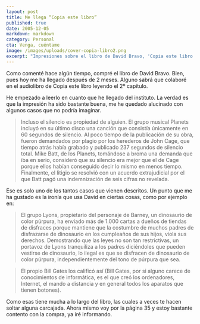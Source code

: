```yaml
---
layout: post
title: Me llega “Copia este libro”
published: true
date: 2005-12-05
markdown: markdown
category: Personal
cta: Venga, cuéntame
image: /images/uploads/cover-copia-libro2.png
excerpt: "Impresiones sobre el libro de David Bravo, 'Copia este libro'."
---
```


Como comenté hace algún tiempo, compré el libro de David Bravo. Bien, pues hoy me ha llegado después de 2 meses. Alguno
sabrá que colaboré en el audiolibro de Copia este libro leyendo el 2º capítulo.

He empezado a leerlo en cuanto que he llegado del instituto. La verdad es que la impresión ha sido bastante buena, me he
quedado alucinado con algunos casos que no podría imaginar.

>Incluso el silencio es propiedad de alguien. El grupo musical Planets incluyó en su último disco una canción que
consistía únicamente en 60 segundos de silencio. Al poco tiempo de la publicación de su obra, fueron demandados por
plagio por los herederos de John Cage, que tiempo atrás había grabado y publicado 237 segundos de silencio total. Mike
Batt, de los Planets, tomándose a broma una demanda que iba en serio, consideró que su silencio era mejor que el de Cage
porque ellos habían conseguido decir lo mismo en menos tiempo. Finalmente, el litigio se resolvió con un acuerdo
extrajudicial por el que Batt pagó una indemnización de seis cifras no revelada.

Ese es solo uno de los tantos casos que vienen descritos. Un punto que me ha gustado es la ironía que usa David en
ciertas cosas, como por ejemplo en:

>El grupo Lyons, propietario del personaje de Barney, un dinosaurio de color púrpura, ha enviado más de 1.000 cartas a
dueños de tiendas de disfraces porque mantiene que la costumbre de muchos padres de disfrazarse de dinosaurio en los
cumpleaños de sus hijos, viola sus derechos. Demostrando que las leyes no son tan restrictivas, un portavoz de Lyons
tranquiliza a los padres diciéndoles que pueden vestirse de dinosaurio, lo ilegal es que se disfracen de dinosaurio de
color púrpura, independientemente del tono de púrpura que sea.

>El propio Bill Gates los calificó así (Bill Gates, por si alguno carece de conocimientos de informática, es el que creó
los ordenadores, Internet, el mando a distancia y en general todos los aparatos que tienen botones).

Como esas tiene mucha a lo largo del libro, las cuales a veces te hacen soltar alguna carcajada. Ahora mismo voy por la
página 35 y estoy bastante contento con la compra, ya iré informando.
